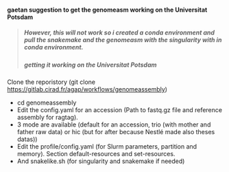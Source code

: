 #### gaetan suggestion to get the genomeasm working on the Universitat Potsdam 
> ##### However, this will not work so i created a conda environment and pull the snakemake and the genomeasm with the singularity with in conda environment.
> ##### getting it working on the Universitat Potsdam

Clone the reporistory (git clone https://gitlab.cirad.fr/agap/workflows/genomeassembly)
- cd genomeassembly
- Edit the config.yaml for an accession (Path to fastq.gz file and reference assembly for ragtag). 
- 3 mode are available (default for an accession, trio (with mother and father raw data) or hic (but for after because Nestlé made also theses datas))
- Edit the profile/config.yaml (for Slurm parameters, partition and memory). Section default-resources and set-resources.
- And snakelike.sh (for singularity and snakemake if needed)
